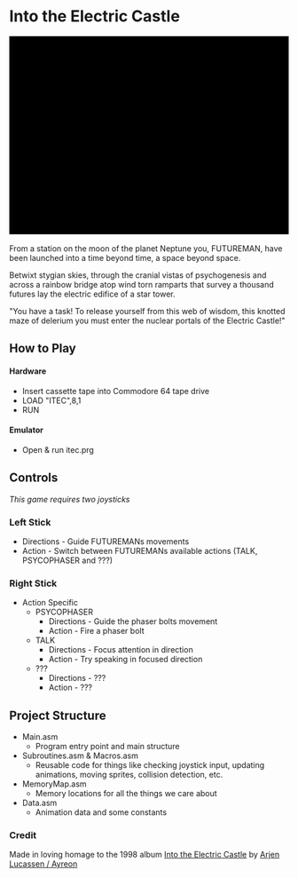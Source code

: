Into the Electric Castle 
========================

![Gameplay](https://github.com/dread-pirate-johnny-spaceboots/Into-The-Electric-Castle/blob/master/ITEC.gif)

From a station on the moon of the planet Neptune you, FUTUREMAN, have been launched into a time beyond time, a space beyond space.

Betwixt stygian skies, through the cranial vistas of psychogenesis and across a rainbow bridge atop wind torn ramparts that survey a thousand futures lay the electric edifice of a star tower.

"You have a task! To release yourself from this web of wisdom, this knotted maze of delerium you must enter the nuclear portals of the Electric Castle!"

How to Play
-----------
#### Hardware
* Insert cassette tape into Commodore 64 tape drive
* LOAD "ITEC",8,1
* RUN

#### Emulator
* Open & run itec.prg

Controls
--------
*This game requires two joysticks*

### Left Stick
* Directions - Guide FUTUREMANs movements
* Action - Switch between FUTUREMANs available actions (TALK, PSYCOPHASER and ???)

### Right Stick
* Action Specific
	* PSYCOPHASER
		* Directions - Guide the phaser bolts movement
		* Action - Fire a phaser bolt
	* TALK
		* Directions - Focus attention in direction
		* Action - Try speaking in focused direction
	* ???
		* Directions - ???
		* Action - ???

Project Structure
-----------------
* Main.asm
	* Program entry point and main structure
* Subroutines.asm & Macros.asm
	* Reusable code for things like checking joystick input, updating animations, moving sprites, collision detection, etc.
* MemoryMap.asm
	* Memory locations for all the things we care about
* Data.asm
	* Animation data and some constants
		
### Credit
Made in loving homage to the 1998 album [Into the Electric Castle](https://www.youtube.com/watch?v=XEnE_BR3A6Q&list=PLDp_PtuyOwCalC93Dfbj5LR-aN-WrDl2d&index=1) by [Arjen Lucassen / Ayreon](https://www.arjenlucassen.com/content/arjens-projects/ayreon/)